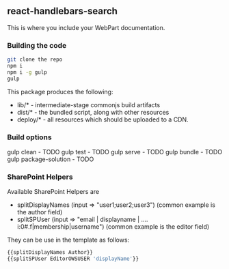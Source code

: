 ## react-handlebars-search

This is where you include your WebPart documentation.

### Building the code

```bash
git clone the repo
npm i
npm i -g gulp
gulp
```

This package produces the following:

* lib/* - intermediate-stage commonjs build artifacts
* dist/* - the bundled script, along with other resources
* deploy/* - all resources which should be uploaded to a CDN.

### Build options

gulp clean - TODO
gulp test - TODO
gulp serve - TODO
gulp bundle - TODO
gulp package-solution - TODO


### SharePoint Helpers

Available SharePoint Helpers are
* splitDisplayNames (input => "user1;user2;user3") (common example is the author field)
* splitSPUser (input => "email | displayname | .... i:0#.f|membership|username") (common example is the editor field)

They can be use in the template as follows:
```bash
{{splitDisplayNames Author}}
{{splitSPUser EditorOWSUSER 'displayName'}}

```
